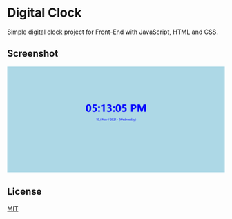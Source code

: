 # Digital Clock
Simple digital clock project for Front-End with JavaScript, HTML and CSS.


## Screenshot

![](https://raw.githubusercontent.com/amirkangarloo/digital-clock/master/assets/img/Screenshot.png)

## License
[MIT](https://choosealicense.com/licenses/mit/)
